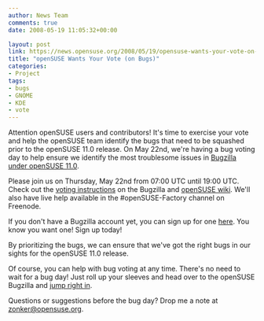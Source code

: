 ```yaml
---
author: News Team
comments: true
date: 2008-05-19 11:05:32+00:00

layout: post
link: https://news.opensuse.org/2008/05/19/opensuse-wants-your-vote-on-bugs/
title: "openSUSE Wants Your Vote (on Bugs)"
categories:
- Project
tags:
- bugs
- GNOME
- KDE
- vote
---
```

Attention openSUSE users and contributors! It's time to exercise your vote and help the openSUSE team identify the bugs that need to be squashed prior to the openSUSE 11.0 release. On May 22nd, we're having a bug voting day to help ensure we identify the most troublesome issues in [Bugzilla under openSUSE 11.0](https://bugzilla.novell.com/enter_bug.cgi?product=openSUSE+11.0).

Please join us on Thursday, May 22nd from 07:00 UTC until 19:00 UTC. Check out the [voting instructions](https://bugzilla.novell.com/page.cgi?id=voting.html) on the Bugzilla and [openSUSE wiki](http://en.opensuse.org/Submit_a_Bug#Voting_in_Bugzilla). We'll also have live help available in the #openSUSE-Factory channel on Freenode.

If you don't have a Bugzilla account yet, you can sign up for one [here](http://tinyurl.com/655jy4). You know you want one! Sign up today!

By prioritizing the bugs, we can ensure that we've got the right bugs in our sights for the openSUSE 11.0 release.

Of course, you can help with bug voting at any time. There's no need to wait for a bug day! Just roll up your sleeves and head over to the openSUSE Bugzilla and [jump right in](http://en.opensuse.org/Submit_a_Bug#Voting_in_Bugzilla).

Questions or suggestions before the bug day? Drop me a note at [zonker@opensuse.org](mailto:zonker@opensuse.org).		
